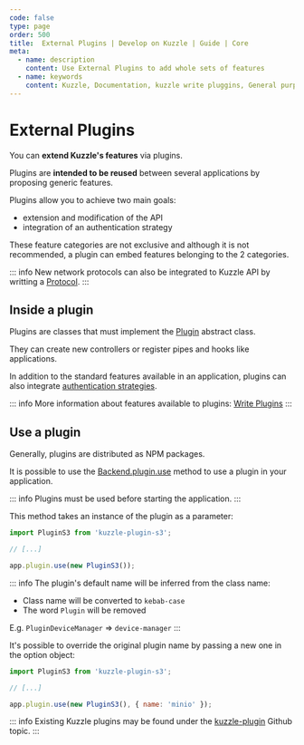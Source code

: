 ```yaml
---
code: false
type: page
order: 500
title:  External Plugins | Develop on Kuzzle | Guide | Core
meta:
  - name: description
    content: Use External Plugins to add whole sets of features
  - name: keywords
    content: Kuzzle, Documentation, kuzzle write pluggins, General purpose backend, iot, backend, opensource, External Plugins 
---
```

# External Plugins

You can **extend Kuzzle's features** via plugins.

Plugins are **intended to be reused** between several applications by proposing generic features.

Plugins allow you to achieve two main goals:
 - extension and modification of the API
 - integration of an authentication strategy

These feature categories are not exclusive and although it is not recommended, a plugin can embed features belonging to the 2 categories.

::: info
New network protocols can also be integrated to Kuzzle API by writting a [Protocol](/core/2/guides/write-protocols).
::: 

## Inside a plugin

Plugins are classes that must implement the [Plugin](/core/2/framework/abstract-classes/plugin) abstract class.  

They can create new controllers or register pipes and hooks like applications.

In addition to the standard features available in an application, plugins can also integrate [authentication strategies](/core/2/guides/write-plugins/integrate-authentication-strategy).

::: info
More information about features available to plugins: [Write Plugins](/core/2/guides/write-plugins)
:::

## Use a plugin

Generally, plugins are distributed as NPM packages.  

It is possible to use the [Backend.plugin.use](/core/2/framework/classes/backend-plugin/use) method to use a plugin in your application.  

::: info
Plugins must be used before starting the application.
:::

This method takes an instance of the plugin as a parameter:

```js
import PluginS3 from 'kuzzle-plugin-s3';

// [...]

app.plugin.use(new PluginS3());
```

::: info
The plugin's default name will be inferred from the class name:
  - Class name will be converted to `kebab-case`
  - The word `Plugin` will be removed

E.g. `PluginDeviceManager` => `device-manager`
:::

It's possible to override the original plugin name by passing a new one in the option object:

```js
import PluginS3 from 'kuzzle-plugin-s3';

// [...]

app.plugin.use(new PluginS3(), { name: 'minio' });
```

::: info
Existing Kuzzle plugins may be found under the [kuzzle-plugin](https://github.com/topics/kuzzle-plugin) Github topic.
:::
